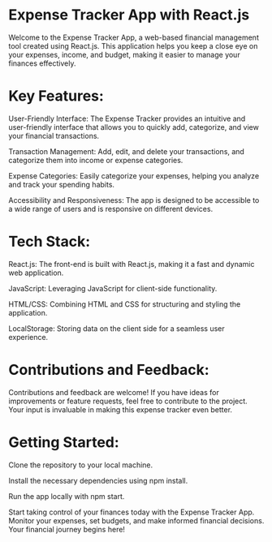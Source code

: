 # Expense Tracker App with React.js
Welcome to the Expense Tracker App, a web-based financial management tool created using React.js. This application helps you keep a close eye on your expenses, income, and budget, making it easier to manage your finances effectively.

# Key Features:
User-Friendly Interface: The Expense Tracker provides an intuitive and user-friendly interface that allows you to quickly add, categorize, and view your financial transactions.

Transaction Management: Add, edit, and delete your transactions, and categorize them into income or expense categories.

Expense Categories: Easily categorize your expenses, helping you analyze and track your spending habits.

Accessibility and Responsiveness: The app is designed to be accessible to a wide range of users and is responsive on different devices.

# Tech Stack:
React.js: The front-end is built with React.js, making it a fast and dynamic web application.

JavaScript: Leveraging JavaScript for client-side functionality.

HTML/CSS: Combining HTML and CSS for structuring and styling the application.

LocalStorage: Storing data on the client side for a seamless user experience.

# Contributions and Feedback:
Contributions and feedback are welcome! If you have ideas for improvements or feature requests, feel free to contribute to the project. Your input is invaluable in making this expense tracker even better.

# Getting Started:

Clone the repository to your local machine.

Install the necessary dependencies using npm install.

Run the app locally with npm start.

Start taking control of your finances today with the Expense Tracker App. Monitor your expenses, set budgets, and make informed financial decisions. Your financial journey begins here!
